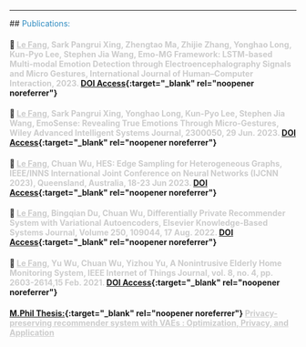 <hr>
## <a id="pub"></a> <span style="color: #2E8BC0;">Publications: </span>
<!-- ### <span style="color: #cccccc;"> My [Google Scholar](https://scholar.google.com/citations?user=AX-EmRgAAAAJ&hl=en){:target="_blank" rel="noopener noreferrer"} and My [ORCiD](https://orcid.org/0000-0003-1860-4008){:target="_blank" rel="noopener noreferrer"}</span> -->

#### :page_facing_up:	 <span style="color: #cccccc;"> <u>Le Fang</u>, Sark Pangrui Xing, Zhengtao Ma, Zhijie Zhang, Yonghao Long, Kun-Pyo Lee, Stephen Jia Wang, Emo-MG Framework: LSTM-based Multi-modal Emotion Detection through Electroencephalography Signals and Micro Gestures, International Journal of Human–Computer Interaction, 2023.</span> [DOI Access](https://doi.org/10.1080/10447318.2023.2228983){:target="_blank" rel="noopener noreferrer"} 

#### :page_facing_up:	 <span style="color: #cccccc;"> <u>Le Fang</u>, Sark Pangrui Xing, Yonghao Long, Kun-Pyo Lee, Stephen Jia Wang, EmoSense: Revealing True Emotions Through Micro-Gestures, Wiley Advanced Intelligent Systems Journal, 2300050, 29 Jun. 2023.</span>  [DOI Access](https://doi.org/10.1002/aisy.202300050){:target="_blank" rel="noopener noreferrer"}

#### :page_facing_up:	<span style="color: #cccccc;"> <u>Le Fang</u>, Chuan Wu, HES: Edge Sampling for Heterogeneous Graphs, IEEE/INNS International Joint Conference on Neural Networks (IJCNN 2023), Queensland, Australia, 18-23 Jun 2023.</span> [DOI Access](https://doi.org/10.1109/IJCNN54540.2023.10192005){:target="_blank" rel="noopener noreferrer"} 

#### :page_facing_up:	 <span style="color: #cccccc;"> <u>Le Fang</u>, Bingqian Du, Chuan Wu, Differentially Private Recommender System with Variational Autoencoders, Elsevier Knowledge-Based Systems Journal, Volume 250, 109044, 17 Aug. 2022. </span> [DOI Access](https://doi.org/10.1016/j.knosys.2022.109044){:target="_blank" rel="noopener noreferrer"}

#### :page_facing_up:	 <span style="color: #cccccc;"> <u>Le Fang</u>, Yu Wu, Chuan Wu, Yizhou Yu, A Nonintrusive Elderly Home Monitoring System, IEEE Internet of Things Journal, vol. 8, no. 4, pp. 2603-2614,15 Feb. 2021.</span>  [DOI Access](https://doi.org/10.1109/JIOT.2020.3019270){:target="_blank" rel="noopener noreferrer"} 

#### [M.Phil Thesis:](http://hdl.handle.net/10722/310289){:target="_blank" rel="noopener noreferrer"} <span style="color: #cccccc;"> <u>Privacy-preserving recommender system with VAEs : Optimization, Privacy, and Application</span> 
